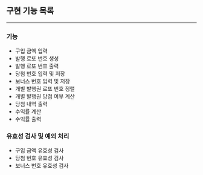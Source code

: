 ## 구현 기능 목록

-----

### 기능

- 구입 금액 입력
- 발행 로또 번호 생성
- 발행 로또 번호 출력
- 당첨 번호 입력 및 저장
- 보너스 번호 입력 및 저장
- 개별 발행권 로또 번호 정렬
- 개별 발행권 당첨 여부 계산
- 당첨 내역 출력
- 수익률 계산
- 수익률 출력

### 유효성 검사 및 예외 처리

- 구입 금액 유효성 검사
- 당첨 번호 유효성 검사
- 보너스 번호 유효성 검사
